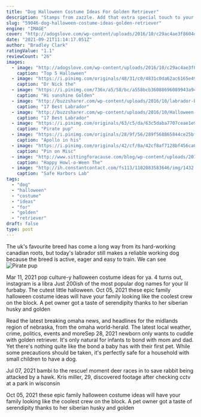 ```yaml
---
title: "Dog Halloween Costume Ideas For Golden Retriever"
description: "Stamps from zazzle. Add that extra special touch to your personal stationery with stamps from zazzle. From rubber stamps to self-inking stamps, you're able to customize your stamps with"
slug: "59046-dog-halloween-costume-ideas-golden-retriever"
engine: "IMAGE"
cover: "http://adogslove.com/wp-content/uploads/2016/10/c29ac4ae3f8604daf249ed22891e0c7a.jpg"
date: "2021-09-21T11:14:17.051Z"
author: "Bradley Clark"
ratingValue: "1.1"
reviewCount: "26"
images:
  - image: "http://adogslove.com/wp-content/uploads/2016/10/c29ac4ae3f8604daf249ed22891e0c7a.jpg"
    caption: "Top 5 Halloween"
  - image: "https://i.pinimg.com/originals/48/31/c0/4831c0da62ac6165e4940645ae814772.jpg"
    caption: "Dr Nick the"
  - image: "https://i.pinimg.com/736x/a5/58/bc/a558bcb36088696089943a94dd4dd99c--funny-dog-costumes-animal-costumes.jpg"
    caption: "Hi sunshine Golden"
  - image: "http://buzzsharer.com/wp-content/uploads/2016/10/labrador-banana-dog.jpg"
    caption: "17 Best Labrador"
  - image: "http://buzzsharer.com/wp-content/uploads/2016/10/Halloween-Labrador-teeth.jpg"
    caption: "17 Best Labrador"
  - image: "https://i.pinimg.com/originals/63/c5/da/63c5daba7707ceae1e92a0742ce21c0f.jpg"
    caption: "Pirate pup"
  - image: "https://i.pinimg.com/originals/28/9f/56/289f568865844ce25bf5de4f0c998d11.jpg"
    caption: "Apollo in his"
  - image: "https://i.pinimg.com/originals/42/cf/8a/42cf8af7128bf456ca0a712a75426f40.jpg"
    caption: "Pin on Misc"
  - image: "http://www.sittingforacause.com/blog/wp-content/uploads/2015/10/Untitled14.png"
    caption: "Happy Howl-o-Ween The"
  - image: "http://ih.constantcontact.com/fs113/1102083583646/img/1432.jpg?a=1118701008197"
    caption: "Safe Harbors Lab"
tags:
  - "dog"
  - "halloween"
  - "costume"
  - "ideas"
  - "for"
  - "golden"
  - "retriever"
draft: false
type: post
---
```


The uk's favourite breed has come a long way from its hard-working canadian roots, but today's labrador still makes a reliable working dog because the breed is active, eager and easy to train. We can see
![Pirate pup](https://i.pinimg.com/originals/63/c5/da/63c5daba7707ceae1e92a0742ce21c0f.jpg "Pirate pup")

Mar 11, 2021 pop culture-y halloween costume ideas for ya. 4 turns out, instagram is a libra  Just 200ish of the most popular dog names for your lil furbaby. The cutest little halloween. Oct 05, 2021 these epic family halloween costume ideas will have your family looking like the coolest crew on the block.  A pet owner got a taste of serendipity thanks to her siberian husky and golden
<!--inArticleAds-->

<!--galleryOne-->

Read the latest breaking omaha news, and headlines for the midlands region of nebraska, from the omaha world-herald. The latest local weather, crime, politics, events and moreSep 28, 2021 newborn only wants to cuddle with golden retriever. It's only natural for infants to bond with mom and dad. Yet there's nothing quite like the bond a baby has with their first pet. While some precautions should be taken, it's perfectly safe for a household with small children to have a dog.
<!--inArticleAds-->

<!--galleryTwo-->

Jul 07, 2021 bambi to the rescue! moment deer races in to save rabbit being attacked by a hawk. Kris miller, 29, discovered footage after checking cctv at a park in wisconsin
<!--galleryThree-->

Oct 05, 2021 these epic family halloween costume ideas will have your family looking like the coolest crew on the block.  A pet owner got a taste of serendipity thanks to her siberian husky and golden